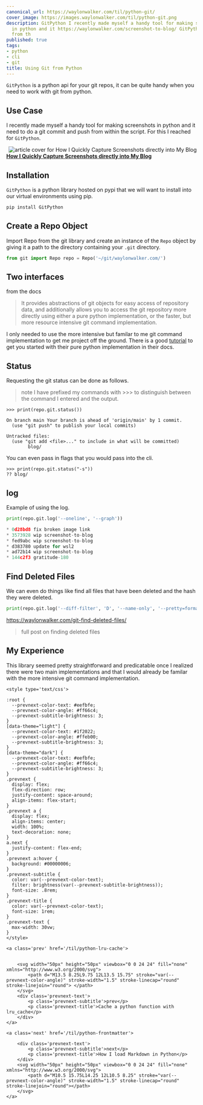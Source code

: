 ```yaml
---
canonical_url: https://waylonwalker.com/til/python-git/
cover_image: https://images.waylonwalker.com/til/python-git.png
description: GitPython I recently made myself a handy tool for making screenshots
  in python and it https://waylonwalker.com/screenshot-to-blog/ GitPython Import Repo
  from th
published: true
tags:
- python
- cli
- git
title: Using Git from Python
---
```


`GitPython` is a python api for your git repos, it can be quite handy when you
need to work with git from python.

## Use Case

I recently made myself a handy tool for making screenshots in python and it need to do a git commit and push from within the script.  For this I reached for `GitPython`.


  <div class="onelinelink-wrapper">
      <a class="onelinelink" href="https://waylonwalker.com/screenshot-to-blog/">
          <img style="float: right;" align='right' src="https://images.waylonwalker.com/screenshot-to-blog-og_250x140.png" alt="article cover for 
 How I Quickly Capture Screenshots directly into My Blog
"/>
          <p><strong>
 How I Quickly Capture Screenshots directly into My Blog
</strong></p>
      </a>
  </div>


## Installation

`GitPython` is a python library hosted on pypi that we will want to install
into our virtual environments using pip.

``` python
pip install GitPython
```

## Create a Repo Object

Import Repo from the git library and create an instance of the `Repo` object by giving it a path to the directory containing your `.git` directory.

``` python
from git import Repo repo = Repo('~/git/waylonwalker.com/')
```

## Two interfaces

from the docs

> It provides abstractions of git objects for easy access of repository data,
> and additionally allows you to access the git repository more directly using
> either a pure python implementation, or the faster, but more resource
> intensive git command implementation.

I only needed to use the more intensive but familar to me git command implementation to get me project off the ground.  There is a good [tutorial](https://gitpython.readthedocs.io/en/stable/tutorial.html#tutorial-label) to get you started with their pure python implementation in their docs.

## Status

Requesting the git status can be done as follows.

> note I have prefixed my commands with >>> to distinguish between the command
> I entered and the output.

```
>>> print(repo.git.status())

On branch main Your branch is ahead of 'origin/main' by 1 commit.
  (use "git push" to publish your local commits)

Untracked files:
  (use "git add <file>..." to include in what will be committed)
        blog/
```

You can even pass in flags that you would pass into the cli.

```
>>> print(repo.git.status("-s"))
?? blog/
```

## log

Example of using the log.

``` python
print(repo.git.log('--oneline', '--graph'))

* 0d28bd8 fix broken image link
* 3573928 wip screenshot-to-blog
* fed9abc wip screenshot-to-blog
* d383780 update for wsl2
* ad72b14 wip screenshot-to-blog
* 144c2f3 gratitude-180
```

## Find Deleted Files

We can even do things like find all files that have been deleted and the hash they were deleted.

``` python
print(repo.git.log('--diff-filter', 'D', '--name-only', '--pretty=format:"%h"'))
```

https://waylonwalker.com/git-find-deleted-files/

> full post on finding deleted files

## My Experience

This library seemed pretty straightforward and predicatable once I realized there were two main implementations and that I would already be familar with the more intensive git command implementation.
<div class='prevnext'>

    <style type='text/css'>

    :root {
      --prevnext-color-text: #eefbfe;
      --prevnext-color-angle: #ff66c4;
      --prevnext-subtitle-brightness: 3;
    }
    [data-theme="light"] {
      --prevnext-color-text: #1f2022;
      --prevnext-color-angle: #ffeb00;
      --prevnext-subtitle-brightness: 3;
    }
    [data-theme="dark"] {
      --prevnext-color-text: #eefbfe;
      --prevnext-color-angle: #ff66c4;
      --prevnext-subtitle-brightness: 3;
    }
    .prevnext {
      display: flex;
      flex-direction: row;
      justify-content: space-around;
      align-items: flex-start;
    }
    .prevnext a {
      display: flex;
      align-items: center;
      width: 100%;
      text-decoration: none;
    }
    a.next {
      justify-content: flex-end;
    }
    .prevnext a:hover {
      background: #00000006;
    }
    .prevnext-subtitle {
      color: var(--prevnext-color-text);
      filter: brightness(var(--prevnext-subtitle-brightness));
      font-size: .8rem;
    }
    .prevnext-title {
      color: var(--prevnext-color-text);
      font-size: 1rem;
    }
    .prevnext-text {
      max-width: 30vw;
    }
    </style>
    
    <a class='prev' href='/til/python-lru-cache'>
    

        <svg width="50px" height="50px" viewbox="0 0 24 24" fill="none" xmlns="http://www.w3.org/2000/svg">
            <path d="M13.5 8.25L9.75 12L13.5 15.75" stroke="var(--prevnext-color-angle)" stroke-width="1.5" stroke-linecap="round" stroke-linejoin="round"> </path>
        </svg>
        <div class='prevnext-text'>
            <p class='prevnext-subtitle'>prev</p>
            <p class='prevnext-title'>Cache a python function with lru_cache</p>
        </div>
    </a>
    
    <a class='next' href='/til/python-frontmatter'>
    
        <div class='prevnext-text'>
            <p class='prevnext-subtitle'>next</p>
            <p class='prevnext-title'>How I load Markdown in Python</p>
        </div>
        <svg width="50px" height="50px" viewbox="0 0 24 24" fill="none" xmlns="http://www.w3.org/2000/svg">
            <path d="M10.5 15.75L14.25 12L10.5 8.25" stroke="var(--prevnext-color-angle)" stroke-width="1.5" stroke-linecap="round" stroke-linejoin="round"></path>
        </svg>
    </a>
  </div>